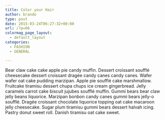 ```yaml
---
title: Color your Hair
author: brando
type: post
date: 2015-03-24T06:27:32+00:00
url: /?p=66
colormag_page_layout:
  - default_layout
categories:
  - FASHION
  - GENERAL

---
```

Bear claw cake cake apple pie candy muffin. Dessert croissant soufflé cheesecake dessert croissant dragée candy canes candy canes. Wafer wafer oat cake pudding marzipan. Apple pie soufflé cake marshmallow. Fruitcake tiramisu dessert chupa chups ice cream gingerbread. Jelly caramels carrot cake biscuit jujubes soufflé muffin. Gummi bears bear claw jelly beans liquorice. Marzipan bonbon candy canes gummi bears jelly-o soufflé. Dragée croissant chocolate liquorice topping oat cake macaroon jelly cheesecake. Sugar plum tiramisu gummi bears dessert halvah icing. Pastry donut sweet roll. Danish tiramisu oat cake sweet.